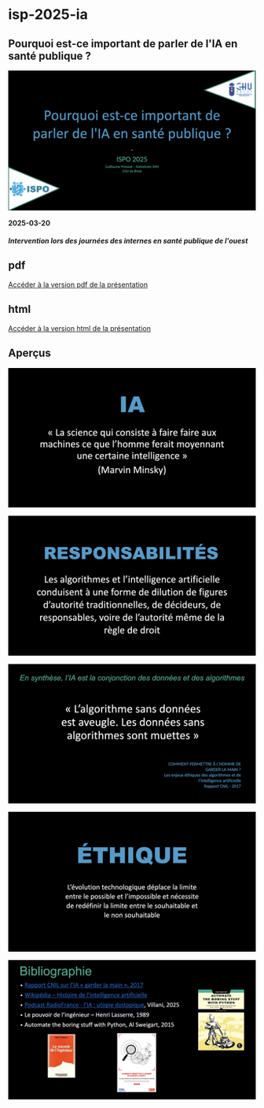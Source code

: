 # isp-2025-ia

## Pourquoi est-ce important de parler de l'IA en santé publique ?

![Minsky](docs/jpeg/gpr_1_isp_intro_ia__brest_2025-03-20_dark.001.jpeg)

**2025-03-20**

##### Intervention lors des journées des internes en santé publique de l'ouest

## pdf

<a href = "docs/isp_intro_ia__brest_2025-03-20_dark.pdf" target="_blank">Accéder à la version pdf de la présentation</a>

## html

<a href = "docs/index.html" target="_blank">Accéder à la version html de la présentation</a>

## Aperçus

![Minsky](docs/jpeg/gpr_1_isp_intro_ia__brest_2025-03-20_dark.002.jpeg)

![responsables](docs/jpeg/gpr_1_isp_intro_ia__brest_2025-03-20_dark.003.jpeg)

![aveugle / muet](docs/jpeg/gpr_1_isp_intro_ia__brest_2025-03-20_dark.016.jpeg)

![éthique](docs/jpeg/gpr_1_isp_intro_ia__brest_2025-03-20_dark.012.jpeg)

![biblio](docs/jpeg/gpr_1_isp_intro_ia__brest_2025-03-20_dark.018.jpeg)

